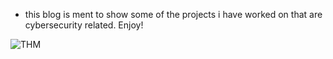 - this blog is ment to show some of the projects i have worked on that are cybersecurity related. Enjoy!

![THM](https://user-images.githubusercontent.com/101017533/160878586-61e39f4c-a5e8-412f-9241-046243302638.png)
